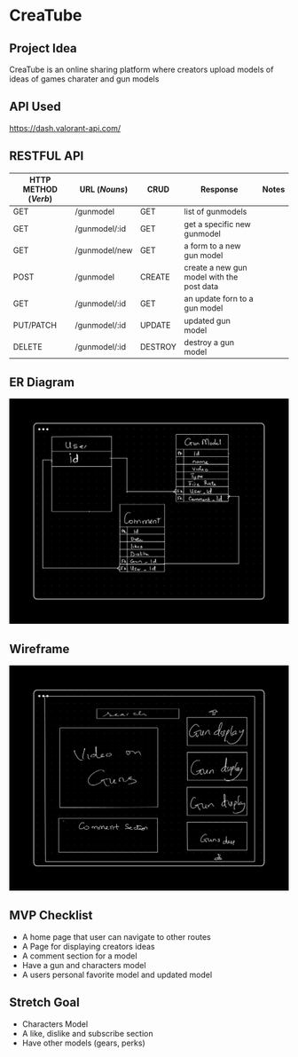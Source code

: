 # CreaTube

## Project Idea
CreaTube is an online sharing platform where creators upload models of ideas of games charater and gun models

## API Used
https://dash.valorant-api.com/

## RESTFUL API

| HTTP METHOD (_Verb_) | URL (_Nouns_)                                   | CRUD  | Response                                       | Notes |
| -------------------- | ------------------------------------------------| ----  | ---------------------------------------------- | ----- |
| GET                  |  /gunmodel                                      | GET   | list of gunmodels                              |       |
| GET                  |  /gunmodel/:id                                  | GET   | get a specific new gunmodel                    |       |
| GET                  |  /gunmodel/new                                  | GET   | a form to a new gun model                      |       |
| POST                 |  /gunmodel                                      |CREATE | create a new gun model with the post data      |       |
| GET                  |  /gunmodel/:id                                  | GET   | an update forn to a gun model                  |       |
| PUT/PATCH            |  /gunmodel/:id                                  |UPDATE | updated gun model                              |       |
| DELETE               |  /gunmodel/:id                                  |DESTROY| destroy a gun model                            |       |


## ER Diagram
![Wireframe](ERDiagram.png)

## Wireframe
![Wireframe](HomePage.png)

## MVP Checklist
* A home page that user can navigate to other routes
* A Page for displaying creators ideas
* A comment section for a model
* Have a gun and characters model
* A users personal favorite model and updated model

## Stretch Goal
* Characters Model
* A like, dislike and subscribe section
* Have other models (gears, perks)
